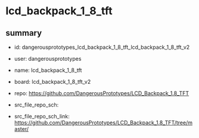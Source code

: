# lcd_backpack_1_8_tft
 
## summary 
* id: dangerousprototypes_lcd_backpack_1_8_tft_lcd_backpack_1_8_tft_v2
* user: dangerousprototypes
* name: lcd_backpack_1_8_tft
* board: lcd_backpack_1_8_tft_v2
* repo: https://github.com/DangerousPrototypes/LCD_Backpack_1.8_TFT



* src_file_repo_sch: 
* src_file_repo_sch_link: https://github.com/DangerousPrototypes/LCD_Backpack_1.8_TFT/tree/master/




